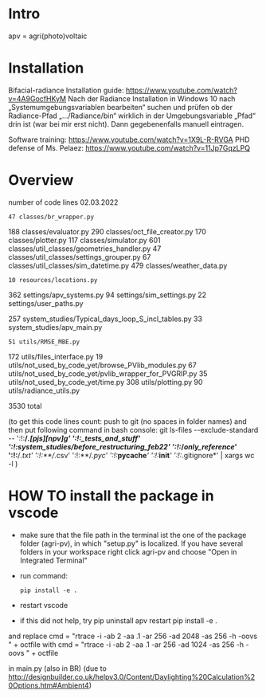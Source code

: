 # Intro
apv = agri(photo)voltaic

# Installation

Bifacial-radiance
Installation guide: https://www.youtube.com/watch?v=4A9GocfHKyM
Nach der Radiance Installation in Windows 10 nach „Systemumgebungsvariablen bearbeiten“ suchen und prüfen ob der Radiance-Pfad „…/Radiance/bin“ wirklich in der Umgebungsvariable „Pfad“ drin ist (war bei mir erst nicht). Dann gegebenenfalls manuell eintragen.


Software training: https://www.youtube.com/watch?v=1X9L-R-RVGA
PHD defense of Ms. Pelaez: https://www.youtube.com/watch?v=11Jp7GqzLPQ


# Overview

number of code lines 02.03.2022

    47 classes/br_wrapper.py
   188 classes/evaluator.py
   290 classes/oct_file_creator.py
   170 classes/plotter.py
   117 classes/simulator.py
   601 classes/util_classes/geometries_handler.py
    47 classes/util_classes/settings_grouper.py
    67 classes/util_classes/sim_datetime.py
   479 classes/weather_data.py

    10 resources/locations.py
   362 settings/apv_systems.py
    94 settings/sim_settings.py
    22 settings/user_paths.py

   257 system_studies/Typical_days_loop_S_incl_tables.py
    33 system_studies/apv_main.py

    51 utils/RMSE_MBE.py
   172 utils/files_interface.py
    19 utils/not_used_by_code_yet/browse_PVlib_modules.py
    67 utils/not_used_by_code_yet/pvlib_wrapper_for_PVGRIP.py
    35 utils/not_used_by_code_yet/time.py
   308 utils/plotting.py
    90 utils/radiance_utils.py

  3530 total

(to get this code lines count:
push to git (no spaces in folder names) and then put following command in bash console:
git ls-files --exclude-standard -- ':!:**/*.[pjs][npv]g' ':!:_tests_and_stuff' ':!:system_studies/before_restructuring_feb22' ':!:*/*only_reference*' ':!:**/*.txt' ':!:**/*.csv' ':!:**/*.pyc' ':!:*__pycache__*' ':!:*__init__*' ':!:*.gitignore*' | xargs wc -l
)

# HOW TO install the package in vscode

- make sure that the file path in the terminal ist the one of the
package folder (agri-pv), in which "setup.py" is localized. If you have several folders in your workspace right click agri-pv and choose "Open in Integrated Terminal"

- run command:

      pip install -e .

- restart vscode

- if this did not help, try
    pip uninstall apv
    restart
    pip install -e .




and replace
    cmd = "rtrace -i -ab 2 -aa .1 -ar 256 -ad 2048 -as 256 -h -oovs " + octfile
with
    cmd = "rtrace -i -ab 2 -aa .1 -ar 256 -ad 1024 -as 256 -h -oovs " + octfile

in main.py (also in BR)
(due to http://designbuilder.co.uk/helpv3.0/Content/Daylighting%20Calculation%20Options.htm#Ambient4)